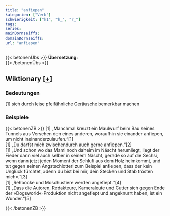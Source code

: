 ```yaml
---
title: "anfiepen"
kategorien: ["Verb"]
schwierigkeit: ["k1", "h_", "r_"]
tags:
series:
mainDornseiffs:
domainDornseiffs:
url: "anfiepen"
---
```


{{< betonenÜbs >}}
**Übersetzung:**  
{{< /betonenÜbs >}}

## Wiktionary [[+](https://de.wiktionary.org/wiki/anfiepen)]

### Bedeutungen
[1] sich durch leise pfeifähnliche Geräusche bemerkbar machen  

### Beispiele
{{< betonenZB >}}
[1] „Manchmal kreuzt ein Maulwurf beim Bau seines Tunnels aus Versehen den eines anderen, woraufhin sie einander anfiepen, um nicht ineinanderzulaufen.“[1]  
[1] „Du darfst mich zwischendurch auch gerne anfiepen.“[2]  
[1] „Und schon wo das Mami noch daheim im Näscht herumliegt, liegt der Fieder dann viel auch selber in seinem Näscht, gerade so auf die Sechsi, wenn dann jetzt jeden Moment der Schlufi aus dem Holz heimkommt, und tut gegen seinen Angstschlotteri zum Beispiel anfiepen, dass der kein Unglück fürchtet, »denn du bist bei mir, dein Stecken und Stab trösten mich«.“[3]  
[1] „Rehböcke und Moschustiere werden angefiept.“[4]  
[1] „Dass die Autoren, Redakteure, Kameraleute und Cutter sich gegen Ende der »Dogsworld«-Produktion nicht angefiept und angeknurrt haben, ist ein Wunder.“[5]  

{{< /betonenZB >}}

